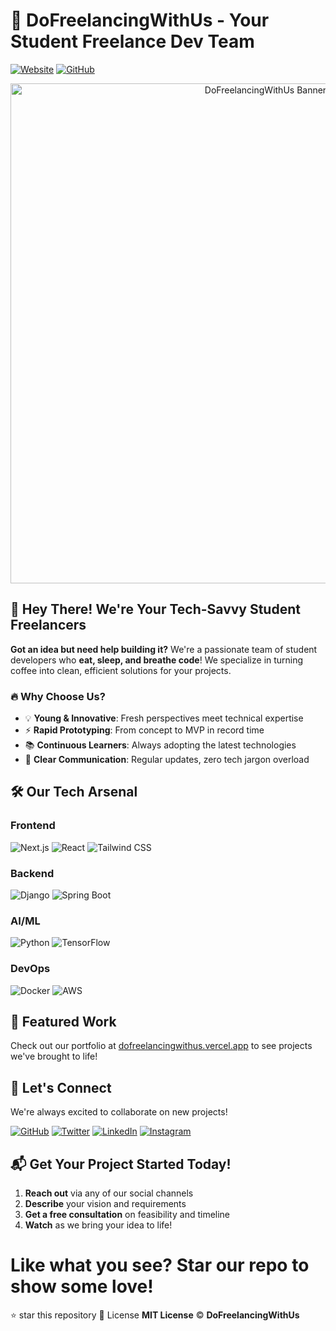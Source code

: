 # 🚀 DoFreelancingWithUs - Your Student Freelance Dev Team  

[![Website](https://img.shields.io/badge/Visit-Our%20Website-blue?style=for-the-badge&logo=vercel)](https://dofreelancingwithus.vercel.app/)
[![GitHub](https://img.shields.io/badge/Star-Our%20Repo-yellow?style=for-the-badge&logo=github)](https://github.com/dofreelancingwithus/dofreelancingwithus)

<div align="center">
  <img src="https://dofreelancingwithus.vercel.app/_next/image?url=%2F_next%2Fstatic%2Fmedia%2Fbanner.e9a3a4a9.png&w=1920&q=75" alt="DoFreelancingWithUs Banner" width="800">
</div>

## 👋 Hey There! We're Your Tech-Savvy Student Freelancers

**Got an idea but need help building it?** We're a passionate team of student developers who **eat, sleep, and breathe code**! We specialize in turning coffee into clean, efficient solutions for your projects.

### 🔥 Why Choose Us?
- 💡 **Young & Innovative**: Fresh perspectives meet technical expertise
- ⚡ **Rapid Prototyping**: From concept to MVP in record time
- 📚 **Continuous Learners**: Always adopting the latest technologies
- 💬 **Clear Communication**: Regular updates, zero tech jargon overload

## 🛠️ Our Tech Arsenal

### Frontend
![Next.js](https://img.shields.io/badge/Next.js-000000?style=for-the-badge&logo=nextdotjs)
![React](https://img.shields.io/badge/React-61DAFB?style=for-the-badge&logo=react&logoColor=white)
![Tailwind CSS](https://img.shields.io/badge/Tailwind_CSS-38B2AC?style=for-the-badge&logo=tailwind-css)

### Backend
![Django](https://img.shields.io/badge/Django-092E20?style=for-the-badge&logo=django)
![Spring Boot](https://img.shields.io/badge/Spring_Boot-6DB33F?style=for-the-badge&logo=spring)

### AI/ML
![Python](https://img.shields.io/badge/Python-3776AB?style=for-the-badge&logo=python)
![TensorFlow](https://img.shields.io/badge/TensorFlow-FF6F00?style=for-the-badge&logo=tensorflow)

### DevOps
![Docker](https://img.shields.io/badge/Docker-2496ED?style=for-the-badge&logo=docker)
![AWS](https://img.shields.io/badge/AWS-232F3E?style=for-the-badge&logo=amazon-aws)

## 🌟 Featured Work
Check out our portfolio at [dofreelancingwithus.vercel.app](https://dofreelancingwithus.vercel.app) to see projects we've brought to life!

## 💌 Let's Connect
We're always excited to collaborate on new projects!

[![GitHub](https://img.shields.io/badge/GitHub-181717?style=for-the-badge&logo=github)](https://github.com/dofreelancingwithus)
[![Twitter](https://img.shields.io/badge/Twitter-1DA1F2?style=for-the-badge&logo=twitter)](https://x.com/dofreelacing15)
[![LinkedIn](https://img.shields.io/badge/LinkedIn-0A66C2?style=for-the-badge&logo=linkedin)](https://www.linkedin.com/in/dofreelancingwithus)
[![Instagram](https://img.shields.io/badge/Instagram-E4405F?style=for-the-badge&logo=instagram)](https://www.instagram.com/dofreelancingwithus)

## 📬 Get Your Project Started Today!
1. **Reach out** via any of our social channels
2. **Describe** your vision and requirements
3. **Get a free consultation** on feasibility and timeline
4. **Watch** as we bring your idea to life!



# Like what you see? Star our repo to show some love!
⭐ star this repository
📜 License
**MIT License** © **DoFreelancingWithUs**  

```bash



